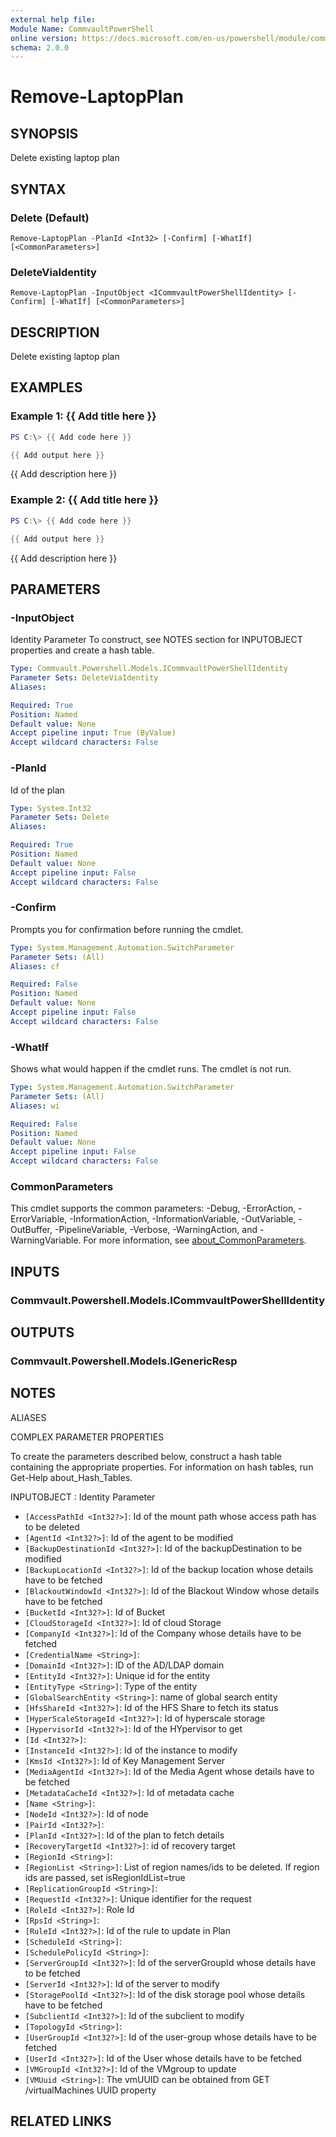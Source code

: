 ```yaml
---
external help file:
Module Name: CommvaultPowerShell
online version: https://docs.microsoft.com/en-us/powershell/module/commvaultpowershell/remove-laptopplan
schema: 2.0.0
---
```


# Remove-LaptopPlan

## SYNOPSIS
Delete existing laptop plan

## SYNTAX

### Delete (Default)
```
Remove-LaptopPlan -PlanId <Int32> [-Confirm] [-WhatIf] [<CommonParameters>]
```

### DeleteViaIdentity
```
Remove-LaptopPlan -InputObject <ICommvaultPowerShellIdentity> [-Confirm] [-WhatIf] [<CommonParameters>]
```

## DESCRIPTION
Delete existing laptop plan

## EXAMPLES

### Example 1: {{ Add title here }}
```powershell
PS C:\> {{ Add code here }}

{{ Add output here }}
```

{{ Add description here }}

### Example 2: {{ Add title here }}
```powershell
PS C:\> {{ Add code here }}

{{ Add output here }}
```

{{ Add description here }}

## PARAMETERS

### -InputObject
Identity Parameter
To construct, see NOTES section for INPUTOBJECT properties and create a hash table.

```yaml
Type: Commvault.Powershell.Models.ICommvaultPowerShellIdentity
Parameter Sets: DeleteViaIdentity
Aliases:

Required: True
Position: Named
Default value: None
Accept pipeline input: True (ByValue)
Accept wildcard characters: False
```

### -PlanId
Id of the plan

```yaml
Type: System.Int32
Parameter Sets: Delete
Aliases:

Required: True
Position: Named
Default value: None
Accept pipeline input: False
Accept wildcard characters: False
```

### -Confirm
Prompts you for confirmation before running the cmdlet.

```yaml
Type: System.Management.Automation.SwitchParameter
Parameter Sets: (All)
Aliases: cf

Required: False
Position: Named
Default value: None
Accept pipeline input: False
Accept wildcard characters: False
```

### -WhatIf
Shows what would happen if the cmdlet runs.
The cmdlet is not run.

```yaml
Type: System.Management.Automation.SwitchParameter
Parameter Sets: (All)
Aliases: wi

Required: False
Position: Named
Default value: None
Accept pipeline input: False
Accept wildcard characters: False
```

### CommonParameters
This cmdlet supports the common parameters: -Debug, -ErrorAction, -ErrorVariable, -InformationAction, -InformationVariable, -OutVariable, -OutBuffer, -PipelineVariable, -Verbose, -WarningAction, and -WarningVariable. For more information, see [about_CommonParameters](http://go.microsoft.com/fwlink/?LinkID=113216).

## INPUTS

### Commvault.Powershell.Models.ICommvaultPowerShellIdentity

## OUTPUTS

### Commvault.Powershell.Models.IGenericResp

## NOTES

ALIASES

COMPLEX PARAMETER PROPERTIES

To create the parameters described below, construct a hash table containing the appropriate properties. For information on hash tables, run Get-Help about_Hash_Tables.


INPUTOBJECT <ICommvaultPowerShellIdentity>: Identity Parameter
  - `[AccessPathId <Int32?>]`: Id of the mount path whose access path has to be deleted
  - `[AgentId <Int32?>]`: Id of the agent to be modified
  - `[BackupDestinationId <Int32?>]`: Id of the backupDestination to be modified
  - `[BackupLocationId <Int32?>]`: Id of the backup location whose details have to be fetched
  - `[BlackoutWindowId <Int32?>]`: Id of the Blackout Window whose details have to be fetched
  - `[BucketId <Int32?>]`: Id of Bucket
  - `[CloudStorageId <Int32?>]`: Id of cloud Storage
  - `[CompanyId <Int32?>]`: Id of the Company whose details have to be fetched
  - `[CredentialName <String>]`: 
  - `[DomainId <Int32?>]`: ID of the AD/LDAP domain
  - `[EntityId <Int32?>]`: Unique id for the entity
  - `[EntityType <String>]`: Type of the entity
  - `[GlobalSearchEntity <String>]`: name of global search entity
  - `[HfsShareId <Int32?>]`: Id of the HFS Share to fetch its status
  - `[HyperScaleStorageId <Int32?>]`: Id of hyperscale storage
  - `[HypervisorId <Int32?>]`: Id of the HYpervisor to get
  - `[Id <Int32?>]`: 
  - `[InstanceId <Int32?>]`: Id of the instance to modify
  - `[KmsId <Int32?>]`: Id of Key Management Server
  - `[MediaAgentId <Int32?>]`: Id of the Media Agent whose details have to be fetched
  - `[MetadataCacheId <Int32?>]`: Id of metadata cache
  - `[Name <String>]`: 
  - `[NodeId <Int32?>]`: Id of node
  - `[PairId <Int32?>]`: 
  - `[PlanId <Int32?>]`: Id of the plan to fetch details
  - `[RecoveryTargetId <Int32?>]`: id of recovery target
  - `[RegionId <String>]`: 
  - `[RegionList <String>]`: List of region names/ids to be deleted. If region ids are passed, set isRegionIdList=true
  - `[ReplicationGroupId <String>]`: 
  - `[RequestId <Int32?>]`: Unique identifier for the request
  - `[RoleId <Int32?>]`: Role Id
  - `[RpsId <String>]`: 
  - `[RuleId <Int32?>]`: Id of the rule to update in Plan
  - `[ScheduleId <String>]`: 
  - `[SchedulePolicyId <String>]`: 
  - `[ServerGroupId <Int32?>]`: Id of the serverGroupId whose details have to be fetched
  - `[ServerId <Int32?>]`: Id of the server to modify
  - `[StoragePoolId <Int32?>]`: Id of the disk storage pool whose details have to be fetched
  - `[SubclientId <Int32?>]`: Id of the subclient to modify
  - `[TopologyId <String>]`: 
  - `[UserGroupId <Int32?>]`: Id of the user-group whose details have to be fetched
  - `[UserId <Int32?>]`: Id of the User whose details have to be fetched
  - `[VMGroupId <Int32?>]`: Id of the VMgroup to update
  - `[VMUuid <String>]`: The vmUUID can be obtained from GET /virtualMachines UUID property

## RELATED LINKS

